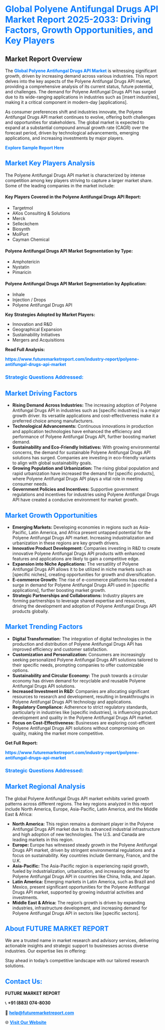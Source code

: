 <h1 style="color: #007BFF;">Global Polyene Antifungal Drugs API Market Report 2025-2033: Driving Factors, Growth Opportunities, and Key Players</h1>

<section id="overview">
<h2>Market Report Overview</h2>
<p>The <a href="https://www.futuremarketreport.com/industry-report/polyene-antifungal-drugs-api-market" style="color: #007BFF; text-decoration: none;"><strong>Global Polyene Antifungal Drugs API Market</strong></a> is witnessing significant growth, driven by increasing demand across various industries. This report delves into the key aspects of the Polyene Antifungal Drugs API market, providing a comprehensive analysis of its current status, future potential, and challenges. The demand for Polyene Antifungal Drugs API has surged due to its wide-ranging applications in industries such as [insert industries], making it a critical component in modern-day [applications].</p>
<p>As consumer preferences shift and industries innovate, the Polyene Antifungal Drugs API market continues to evolve, offering both challenges and opportunities for stakeholders. The global market is expected to expand at a substantial compound annual growth rate (CAGR) over the forecast period, driven by technological advancements, emerging applications, and increasing investments by major players.</p>
</section>

<section id="overview">
<p><a href="https://www.futuremarketreport.com/request-sample/reportId=116484" style="color: #007BFF; text-decoration: none;"><strong>Explore Sample Report Here</strong></a></p>
</section>

<section id="key-players">
<h2 style="color: #007BFF;">Market Key Players Analysis</h2>
<p>The Polyene Antifungal Drugs API market is characterized by intense competition among key players striving to capture a larger market share. Some of the leading companies in the market include:</p>
<h4>Key Players Covered in the Polyene Antifungal Drugs API Report:</h4>
<ul><li>Targetmol</li><li>AKos Consulting &amp; Solutions</li><li>Merck</li><li>Selleckchem</li><li>Biosynth</li><li>MolPort</li><li>Cayman Chemical</li></ul>
<h4>Polyene Antifungal Drugs API Market Segmentation by Type:</h4>
<ul><li>Amphotericin</li><li>Nystatin</li><li>Pimaricin</li></ul>

<h4>Polyene Antifungal Drugs API Market Segmentation by Application:</h4>
<ul><li>Inhale</li><li>Injection / Drops</li><li>Polyene Antifungal Drugs API</li></ul>
<p><strong>Key Strategies Adopted by Market Players:</strong></p>
<ul>
<li>Innovation and R&D</li>
<li>Geographical Expansion</li>
<li>Sustainability Initiatives</li>
<li>Mergers and Acquisitions</li>
</ul>
</section>

<section>
<p><strong>Read Full Analysis: </strong></p><a href="https://www.futuremarketreport.com/industry-report/polyene-antifungal-drugs-api-market" style="color: #007BFF; text-decoration: none;"><strong>https://www.futuremarketreport.com/industry-report/polyene-antifungal-drugs-api-market</strong></a>
<h3 style="color: #007BFF;">Strategic Questions Addressed:</h3>
</section>

<section id="driving-factors">
<h2 style="color: #007BFF;">Market Driving Factors</h2>
<ul>
<li><strong>Rising Demand Across Industries:</strong> The increasing adoption of Polyene Antifungal Drugs API in industries such as [specific industries] is a major growth driver. Its versatile applications and cost-effectiveness make it a preferred choice among manufacturers.</li>
<li><strong>Technological Advancements:</strong> Continuous innovations in production and application technologies have enhanced the efficiency and performance of Polyene Antifungal Drugs API, further boosting market demand.</li>
<li><strong>Sustainability and Eco-Friendly Initiatives:</strong> With growing environmental concerns, the demand for sustainable Polyene Antifungal Drugs API solutions has surged. Companies are investing in eco-friendly variants to align with global sustainability goals.</li>
<li><strong>Growing Population and Urbanization:</strong> The rising global population and rapid urbanization have increased the demand for [specific products], where Polyene Antifungal Drugs API plays a vital role in meeting consumer needs.</li>
<li><strong>Government Policies and Incentives:</strong> Supportive government regulations and incentives for industries using Polyene Antifungal Drugs API have created a conducive environment for market growth.</li>
</ul>
</section>

<section id="growth-opportunities">
<h2 style="color: #007BFF;">Market Growth Opportunities</h2>
<ul>
<li><strong>Emerging Markets:</strong> Developing economies in regions such as Asia-Pacific, Latin America, and Africa present untapped potential for the Polyene Antifungal Drugs API market. Increasing industrialization and urbanization in these regions are key growth drivers.</li>
<li><strong>Innovative Product Development:</strong> Companies investing in R&D to create innovative Polyene Antifungal Drugs API products with enhanced features and applications are likely to gain a competitive edge.</li>
<li><strong>Expansion into Niche Applications:</strong> The versatility of Polyene Antifungal Drugs API allows it to be utilized in niche markets such as [specific niches], creating opportunities for growth and diversification.</li>
<li><strong>E-commerce Growth:</strong> The rise of e-commerce platforms has created a surge in demand for Polyene Antifungal Drugs API used in [specific applications], further boosting market growth.</li>
<li><strong>Strategic Partnerships and Collaborations:</strong> Industry players are forming partnerships to leverage shared expertise and resources, driving the development and adoption of Polyene Antifungal Drugs API products globally.</li>
</ul>
</section>

<section id="trending-factors">
<h2 style="color: #007BFF;">Market Trending Factors</h2>
<ul>
<li><strong>Digital Transformation:</strong> The integration of digital technologies in the production and distribution of Polyene Antifungal Drugs API has improved efficiency and customer satisfaction.</li>
<li><strong>Customization and Personalization:</strong> Consumers are increasingly seeking personalized Polyene Antifungal Drugs API solutions tailored to their specific needs, prompting companies to offer customizable options.</li>
<li><strong>Sustainability and Circular Economy:</strong> The push towards a circular economy has driven demand for recyclable and reusable Polyene Antifungal Drugs API solutions.</li>
<li><strong>Increased Investment in R&D:</strong> Companies are allocating significant resources to research and development, resulting in breakthroughs in Polyene Antifungal Drugs API technology and applications.</li>
<li><strong>Regulatory Compliance:</strong> Adherence to strict regulatory standards, particularly in industries like [specific industries], is influencing product development and quality in the Polyene Antifungal Drugs API market.</li>
<li><strong>Focus on Cost-Effectiveness:</strong> Businesses are exploring cost-efficient Polyene Antifungal Drugs API solutions without compromising on quality, making the market more competitive.</li>
</ul>
</section>

<section>
<p><strong>Get Full Report: </strong></p><a href="https://www.futuremarketreport.com/industry-report/polyene-antifungal-drugs-api-market" style="color: #007BFF; text-decoration: none;"><strong>https://www.futuremarketreport.com/industry-report/polyene-antifungal-drugs-api-market</strong></a>
<h3 style="color: #007BFF;">Strategic Questions Addressed:</h3>
</section>


<section id="regional-analysis">
<h2 style="color: #007BFF;">Market Regional Analysis</h2>
<p>The global Polyene Antifungal Drugs API market exhibits varied growth patterns across different regions. The key regions analyzed in this report include North America, Europe, Asia-Pacific, Latin America, and the Middle East & Africa:</p>
<ul>
<li><strong>North America:</strong> This region remains a dominant player in the Polyene Antifungal Drugs API market due to its advanced industrial infrastructure and high adoption of new technologies. The U.S. and Canada are leading markets in this region.</li>
<li><strong>Europe:</strong> Europe has witnessed steady growth in the Polyene Antifungal Drugs API market, driven by stringent environmental regulations and a focus on sustainability. Key countries include Germany, France, and the U.K.</li>
<li><strong>Asia-Pacific:</strong> The Asia-Pacific region is experiencing rapid growth, fueled by industrialization, urbanization, and increasing demand for Polyene Antifungal Drugs API in countries like China, India, and Japan.</li>
<li><strong>Latin America:</strong> Emerging markets in Latin America, such as Brazil and Mexico, present significant opportunities for the Polyene Antifungal Drugs API market, supported by growing industrial activities and investments.</li>
<li><strong>Middle East & Africa:</strong> The region’s growth is driven by expanding industries, infrastructure development, and increasing demand for Polyene Antifungal Drugs API in sectors like [specific sectors].</li>
</ul>
</section>

<footer>
<h2 style="color: #007BFF;">About FUTURE MARKET REPORT</h2>
<p>We are a trusted name in market research and advisory services, delivering actionable insights and strategic support to businesses across diverse industries. Our expertise lies in offering:</p>

<p>Stay ahead in today’s competitive landscape with our tailored research solutions.</p>

<h2 style="color: #007BFF;">Contact Us:</h2>
<p><strong>FUTURE MARKET REPORT</strong></p>
<p>📞 <strong>+91 (883) 074-8030</strong></p>
<p>📧 <strong><a href="mailto:help@futuremarketreport.com" style="color: #007BFF;">help@futuremarketreport.com</a></strong></p>
<p>🌐 <strong><a href="https://www.futuremarketreport.com/" style="color: #007BFF;">Visit Our Website</a></strong></p>
</footer>